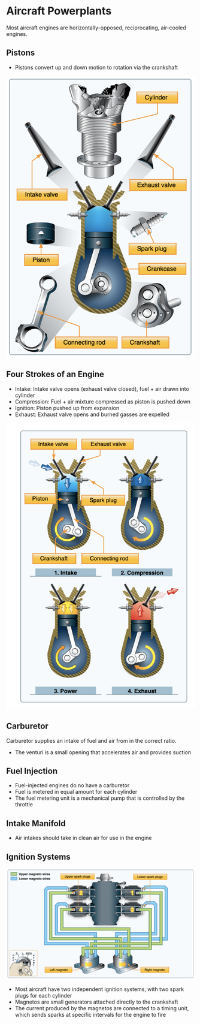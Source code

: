 # Aircraft Powerplants

Most aircraft engines are horizontally-opposed, reciprocating, air-cooled engines.

## Pistons

- Pistons convert up and down motion to rotation via the crankshaft

![Engine piston](images/image.png)

## Four Strokes of an Engine

- Intake: Intake valve opens (exhaust valve closed), fuel + air drawn into cylinder
- Compression: Fuel + air mixture compressed as piston is pushed down
- Ignition: Piston pushed up from expansion
- Exhaust: Exhaust valve opens and burned gasses are expelled

![Four stroke of an engine strokes](images/image-1.png)

## Carburetor

Carburetor supplies an intake of fuel and air from in the correct ratio.

- The venturi is a small opening that accelerates air and provides suction

## Fuel Injection

- Fuel-injected engines do no have a carburetor
- Fuel is metered in equal amount for each cylinder
- The fuel metering unit is a mechanical pump that is controlled by the throttle

## Intake Manifold

- Air intakes should take in clean air for use in the engine

## Ignition Systems

![Magneto systems](images/image-2.png)

- Most aircraft have two independent ignition systems, with two spark plugs for each cylinder
- Magnetos are small generators attached directly to the crankshaft
- The current produced by the magnetos are connected to a timing unit, which sends sparks at specific intervals for the engine to fire
